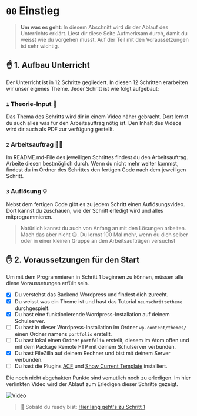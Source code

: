 # `00` Einstieg
> **Um was es geht**: In diesem Abschnitt wird dir der Ablauf des
> Unterrichts erklärt. Liest dir diese Seite Aufmerksam durch, damit 
> du weisst wie du vorgehen musst. Auf der Teil mit den
> Voraussetzungen ist sehr wichtig.

## ☝️ 1. Aufbau Unterricht
Der Unterricht ist in 12 Schritte gegliedert. 
In diesen 12 Schritten erarbeiten wir unser eigenes Theme. 
Jeder Schritt ist wie folgt aufgebaut:
### `1` Theorie-Input 🧠
Das Thema des Schritts wird dir in einem Video näher gebracht. 
Dort lernst du auch alles was für den Arbeitsauftrag nötig ist. 
Den Inhalt des Videos wird dir auch als PDF zur verfügung gestellt.
### `2` Arbeitsauftrag 🧑‍💻
Im README.md-File des jeweiligen Schrittes findest du den Arbeitsauftrag. 
Arbeite diesen bestmöglich durch. 
Wenn du nicht mehr weiter kommst, findest du im Ordner des Schrittes den fertigen Code nach dem jeweiligen Schritt.
### `3` Auflösung 💡
Nebst dem fertigen Code gibt es zu jedem Schritt einen Auflösungsvideo.
Dort kannst du zuschauen, wie der Schritt erledigt wird und alles mitprogrammieren.

> Natürlich kannst du auch von Anfang an mit den Lösungen arbeiten. 
> Mach das aber nicht 😉. Du lernst 100 Mal mehr, wenn du
> dich selber oder in einer kleinen Gruppe an den Arbeitsaufträgen 
> versuchst

## ✋️ 2. Voraussetzungen für den Start
Um mit dem Programmieren in Schritt 1 beginnen zu können,
müssen alle diese Voraussetungen erfüllt sein. 

- [x] Du verstehst das Backend Wordpress und findest dich zurecht.
- [x] Du weisst was ein Theme ist und hast das Tutorial `neunschrittetheme` durchgespielt.
- [x] Du hast eine funktionierende Wordpress-Installation auf deinem Schulserver.
- [ ] Du hast in dieser Wordpress-Installation im Ordner `wp-content/themes/` einen Ordner namens `portfolio` erstellt.
- [ ] Du hast lokal einen Ordner `portfolio` erstellt, diesem im Atom offen und mit dem Package Remote FTP mit deinem Schulserver verbunden.
- [x] Du hast FileZilla auf deinem Rechner und bist mit deinem Server verbunden.
- [ ] Du hast die Plugins [ACF](https://de.wordpress.org/plugins/advanced-custom-fields/) und [Show Current Template](https://de.wordpress.org/plugins/show-current-template/) installiert.

Die noch nicht abgehakten Punkte sind vemutlich noch zu erledigen.
Im hier verlinkten Video wird der Ablauf zum Erledigen dieser Schritte gezeigt.

[![Video](https://i3.ytimg.com/vi/sln3vyrH-5o/maxresdefault.jpg)](https://www.youtube.com/watch?v=sln3vyrH-5o)

>  🔗 Sobald du ready bist:
>  [Hier lang geht's zu Schritt 1](/01_schritt01)
